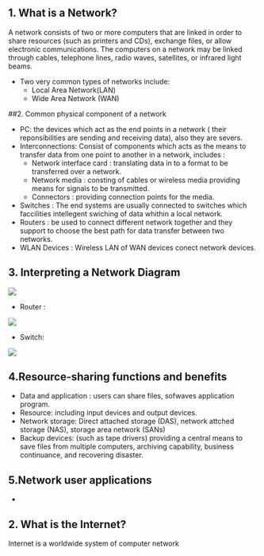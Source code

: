 ## 1. What is a Network?

A network consists of two or more computers that are linked in order to share resources (such as printers and CDs), exchange files, or allow electronic communications. The computers on a network may be linked through cables, telephone lines, radio waves, satellites, or infrared light beams.
- Two very common types of networks include:
  *  Local Area Network(LAN)
  * Wide Area Network (WAN)
  
##2. Common physical component of a network
- PC: the devices which act as the end points in a network ( their reponsibilities are sending and receiving data), also they are severs.
- Interconnections: Consist of components which acts as the means to transfer data from one point to another in a network, includes :
  * Network interface card : translating data in to a format to be transferred over a network.
  * Network media : consting of cables or wireless media providing means for signals to be transmitted.   
  * Connectors : providing connection points for the media.
- Switches : The end systems are usually connected to switches which faccilities intellegent swiching of data whithin a local network.
- Routers : be used to connect different network together and they support to choose the best path for data transfer between two networks.
- WLAN Devices : Wireless LAN of WAN devices conect network devices.

## 3. Interpreting a Network Diagram

![](https://s-media-cache-ak0.pinimg.com/736x/1f/99/4f/1f994fc1ef103836bb36309c5e32e1a0.jpg)

- Router : 

![](http://ptgmedia.pearsoncmg.com/images/art_wilkins_nwdgcrint/elementLinks/thfig7_wilkins_network-diagram.jpg)

- Switch:

![](http://ptgmedia.pearsoncmg.com/images/art_wilkins_nwdgcrint/elementLinks/thfig1_wilkins_network-diagram.jpg)

## 4.Resource-sharing functions and benefits
- Data and application : users can share files, sofwaves application program.
- Resource: including input devices and output devices.
- Network storage: Direct attached storage (DAS), network attched storage (NAS), storage area network (SANs)
- Backup devices: (such as tape drivers) providing a central means to save files from multiple computers, archiving capability, business continuance, and recovering disaster.

## 5.Network user applications
- 

## 2. What is the Internet?

Internet is a worldwide system of computer network
